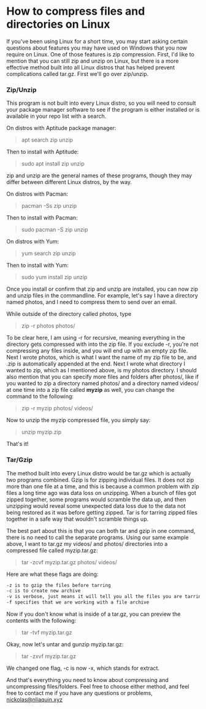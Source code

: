 # How to compress files and directories on Linux

If you've been using Linux for a short time, you may start asking certain questions about features you may have used on Windows that you now require on Linux. One of those features is zip compression. First, I'd like to mention that you can still zip and unzip on Linux, but there is a more effective method built into all Linux distros that has helped prevent complications called tar.gz. First we'll go over zip/unzip.


### Zip/Unzip
This program is not built into every Linux distro, so you will need to consult your package manager software to see if the program is either installed or is available in your repo list with a search.

On distros with Aptitude package manager:
> apt search zip unzip

Then to install with Aptitude:
> sudo apt install zip unzip

zip and unzip are the general names of these programs, though they may differ between different Linux distros, by the way.

On distros with Pacman:
> pacman -Ss zip unzip

Then to install with Pacman:
> sudo pacman -S zip unzip

On distros with Yum:
> yum search zip unzip

Then to install with Yum:
> sudo yum install zip unzip

Once you install or confirm that zip and unzip are installed, you can now zip and unzip files in the commandline. For example, let's say I have a directory named photos, and I need to compress them to send over an email.

While outside of the directory called photos, type
> zip -r photos photos/

To be clear here, I am using -r for recursive, meaning everything in the directory gets compressed with into the zip file. If you exclude -r, you're not compressing any files inside, and you will end up with an empty zip file. Next I wrote photos, which is what I want the name of my zip file to be, and .zip is automatically appended at the end. Next I wrote what directory I wanted to zip, which as I mentioned above, is my photos directory. I should also mention that you can specify more files and folders after photos/, like if you wanted to zip a directory named photos/ and a directory named videos/ at one time into a zip file called **myzip** as well, you can change the command to the following:
> zip -r myzip photos/ videos/

Now to unzip the myzip compressed file, you simply say:
> unzip myzip.zip

That's it!


### Tar/Gzip

The method built into every Linux distro would be tar.gz which is actually two programs combined. Gzip is for zipping individual files. It does not zip more than one file at a time, and this is because a common problem with zip files a long time ago was data loss on unzipping. When a bunch of files got zipped together, some programs would scramble the data up, and then unzipping would reveal some unexpected data loss due to the data not being restored as it was before getting zipped. Tar is for tarring zipped files together in a safe way that wouldn't scramble things up.

The best part about this is that you can both tar and gzip in one command, there is no need to call the separate programs. Using our same example above, I want to tar.gz my videos/ and photos/ directories into a compressed file called myzip.tar.gz:
> tar -zcvf myzip.tar.gz photos/ videos/

Here are what these flags are doing:
```bash
-z is to gzip the files before tarring
-c is to create new archive
-v is verbose, just means it will tell you all the files you are tarring as they are being tarred
-f specifies that we are working with a file archive
```

Now if you don't know what is inside of a tar.gz, you can preview the contents with the following:
> tar -tvf myzip.tar.gz

Okay, now let's untar and gunzip myzip.tar.gz:
> tar -zxvf myzip.tar.gz

We changed one flag, -c is now -x, which stands for extract.


And that's everything you need to know about compressing and uncompressing files/folders. Feel free to choose either method, and feel free to contact me if you have any questions or problems, nickolas@nliaquin.xyz

